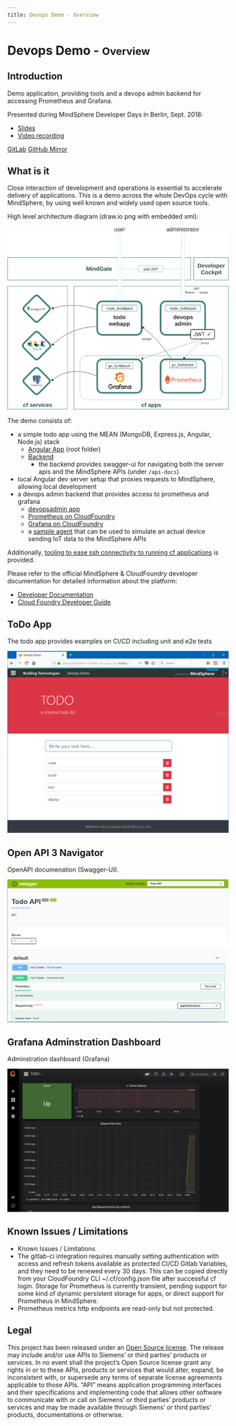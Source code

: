 ```yaml
---
title: Devops Demo - Overview
---
```


# Devops Demo - <small>Overview</small>

## Introduction

Demo application, providing tools and a devops admin backend for accessing
Prometheus and Grafana.

Presented during MindSphere Developer Days in Berlin, Sept. 2018:

- [Slides](https://github.com/mindsphere/mindsphere.github.io/raw/master/docs/devops-demo/DevOps_with_MindSphere.pdf)
- [Video recording](https://www.youtube.com/watch?v=S8Hul5YeCrw)

[<i class="fab fa-gitlab"></i> GitLab](https://gitlab.com/mindsphere/devops-demo) [<i class="fab fa-github"></i> GitHub Mirror](https://github.com/mindsphere/devops-demo)

## What is it

Close interaction of development and operations is essential to accelerate
delivery of applications. This is a demo across the whole DevOps cycle with
MindSphere, by using well known and widely used open source tools.

High level architecture diagram (draw.io png with embedded xml):

![High-level Architecture](./images/architecture.png)

The demo consists of:

<!-- prettier-ignore-start -->
- a simple todo app using the MEAN (MongoDB, Express.js, Angular, Node.js) stack
    - [<i class="fab fa-github"></i> Angular App](https://github.com/mindsphere/devops-demo/tree/master/) (root folder)
    - [<i class="fab fa-github"></i> Backend](https://github.com/mindsphere/devops-demo/tree/master/server)
        - the backend provides swagger-ui for navigating both the server apis and the MindSphere APIs (under `/api-docs`)
- local Angular dev server setup that proxies requests to MindSphere, allowing local development
- a devops admin backend that provides access to prometheus and grafana
    - [<i class="fab fa-github"></i> devopsadmin app](https://github.com/mindsphere/devops-demo/tree/master/devops/devopsadmin)
    - [<i class="fab fa-github"></i> Prometheus on CloudFoundry](https://github.com/mindsphere/devops-demo/tree/master/devops/prometheus)
    - [<i class="fab fa-github"></i> Grafana on CloudFoundry](https://github.com/mindsphere/devops-demo/tree/master/devops/grafana)
    - a [<i class="fab fa-github"></i> sample agent](https://github.com/mindsphere/devops-demo/tree/master/agent) that can be used to simulate an actual device sending
  IoT data to the MindSphere APIs

<!-- prettier-ignore-end -->

Additionally, [<i class="fab fa-github"></i> tooling to ease ssh connectivity to running cf applications](https://github.com/mindsphere/devops-demo/tree/master/tools/README.md)
is provided.

Please refer to the official MindSphere & CloudFoundry developer documentation
for detailed information about the platform:

- [Developer Documentation <i class="fa fa-external-link-alt"></i>](https://developer.mindsphere.io/)
- [Cloud Foundry Developer Guide <i class="fa fa-external-link-alt"></i>](https://docs.cloudfoundry.org/devguide/)

## ToDo App

The todo app provides examples on CI/CD including unit and e2e tests

![TODO app](./images/todo.png)

## Open API 3 Navigator

OpenAPI documenation (Swagger-UI).

![TODO OpenAPI 3 Navigator](./images/todo-api-docs.png)

## Grafana Adminstration Dashboard

Adminstration dashboard (Grafana)

![DevOpsAdmin Grafana](./images/devopsadmin-grafana.png)

## Known Issues / Limitations

- Known Issues / Limitations
- The gitlab-ci integration requires manually setting authentication with access and refresh tokens available as protected CI/CD Gitlab Variables, and they need to be renewed every 30 days. This can be copied directly from your CloudFoundry CLI ~/.cf/config.json file after successful cf login.
  Storage for Prometheus is currently transient, pending support for some kind of dynamic persistent storage for apps, or direct support for Prometheus in MindSphere.
- Prometheus metrics http endpoints are read-only but not protected.

## Legal

This project has been released under an [Open Source license](./LICENSE.md). The release may include and/or use APIs to Siemens’ or third parties’ products or services. In no event shall the project’s Open Source license grant any rights in or to these APIs, products or services that would alter, expand, be inconsistent with, or supersede any terms of separate license agreements applicable to those APIs. “API” means application programming interfaces and their specifications and implementing code that allows other software to communicate with or call on Siemens’ or third parties’ products or services and may be made available through Siemens’ or third parties’ products, documentations or otherwise.
